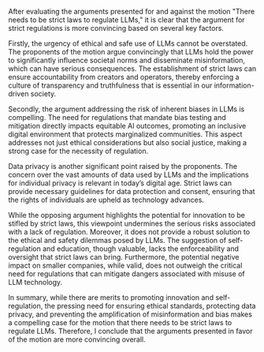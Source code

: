 After evaluating the arguments presented for and against the motion "There needs to be strict laws to regulate LLMs," it is clear that the argument for strict regulations is more convincing based on several key factors.

Firstly, the urgency of ethical and safe use of LLMs cannot be overstated. The proponents of the motion argue convincingly that LLMs hold the power to significantly influence societal norms and disseminate misinformation, which can have serious consequences. The establishment of strict laws can ensure accountability from creators and operators, thereby enforcing a culture of transparency and truthfulness that is essential in our information-driven society.

Secondly, the argument addressing the risk of inherent biases in LLMs is compelling. The need for regulations that mandate bias testing and mitigation directly impacts equitable AI outcomes, promoting an inclusive digital environment that protects marginalized communities. This aspect addresses not just ethical considerations but also social justice, making a strong case for the necessity of regulation.

Data privacy is another significant point raised by the proponents. The concern over the vast amounts of data used by LLMs and the implications for individual privacy is relevant in today’s digital age. Strict laws can provide necessary guidelines for data protection and consent, ensuring that the rights of individuals are upheld as technology advances.

While the opposing argument highlights the potential for innovation to be stifled by strict laws, this viewpoint undermines the serious risks associated with a lack of regulation. Moreover, it does not provide a robust solution to the ethical and safety dilemmas posed by LLMs. The suggestion of self-regulation and education, though valuable, lacks the enforceability and oversight that strict laws can bring. Furthermore, the potential negative impact on smaller companies, while valid, does not outweigh the critical need for regulations that can mitigate dangers associated with misuse of LLM technology.

In summary, while there are merits to promoting innovation and self-regulation, the pressing need for ensuring ethical standards, protecting data privacy, and preventing the amplification of misinformation and bias makes a compelling case for the motion that there needs to be strict laws to regulate LLMs. Therefore, I conclude that the arguments presented in favor of the motion are more convincing overall.